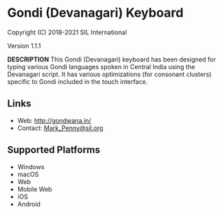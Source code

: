 Gondi (Devanagari) Keyboard
===========================

Copyright (C) 2018-2021 SIL International

Version 1.1.1

__DESCRIPTION__
This Gondi (Devanagari) keyboard has been designed for typing various Gondi languages spoken in 
Central India using the Devanagari script. It has various optimizations (for consonant clusters) 
specific to Gondi included in the touch interface.

Links
-----
 * Web: http://gondwana.in/
 * Contact:  Mark_Penny@sil.org

Supported Platforms
-------------------
 * Windows
 * macOS
 * Web
 * Mobile Web
 * iOS
 * Android
 